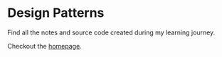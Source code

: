 # Design Patterns

Find all the notes and source code created during my learning journey.

Checkout the [homepage](https://amritpandey23.github.io/design_patterns_java/).
